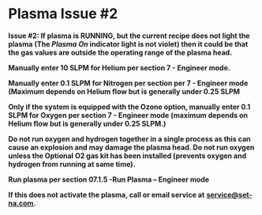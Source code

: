 # Plasma Issue #2

**Issue #2: If plasma is RUNNING, but the current recipe does not light the plasma (The **_**Plasma On**_** indicator light is not violet) then it could be that the gas values are outside the operating range of the plasma head.**

**Manually enter 10 SLPM for Helium per section 7 - Engineer mode.**

**Manually enter 0.1 SLPM for Nitrogen per section per 7 - Engineer mode (Maximum depends on Helium flow but is generally under 0.25 SLPM**

**Only if the system is equipped with the Ozone option, manually enter 0.1 SLPM for Oxygen per section 7 - Engineer mode (maximum depends on Helium flow but is generally under 0.25 SLPM.)**

**Do not run oxygen and hydrogen together in a single process as this can cause an explosion and may damage the plasma head. Do not run oxygen unless the Optional O2 gas kit has been installed (prevents oxygen and hydrogen from running at same time).**



**Run plasma per section 07.1.5 -Run Plasma – Engineer mode**

**If this does not activate the plasma, call or email service at** [**service@set-na.com**](mailto:service@set-na.com)**.**
